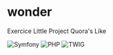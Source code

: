 # wonder
Exercice Little Project Quora's Like

![Symfony](https://img.shields.io/badge/symfony-%23000000.svg?style=for-the-badge&logo=symfony&logoColor=white)
![PHP](https://img.shields.io/badge/php-%23777BB4.svg?style=for-the-badge&logo=php&logoColor=white)
![TWIG](https://img.shields.io/badge/php-%23777BB4.svg?style=for-the-badge&logo=php&logoColor=green)
